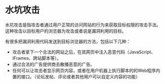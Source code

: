 # 水坑攻击

水坑攻击是指攻击者通过用户正常的访问网站的行为来获取目标权限的攻击手法。这种攻击以目标用户的浏览器为攻击或者说是漏洞利用的目标。

有很多把漏洞利用代码发送到目标浏览器的方法，包括以下几种：

* 攻击者拿下一个合法的网站之后，在其网页中注入恶意代码（JavaScript、IFrames、跨站脚本等）。
* 通过合法的广告提供商去散播恶意的广告。
* 任何可以让攻击者显示网页内容，或者在用户机器上执行脚本的的Web程序内置的接口。（论坛发帖、评论或者其他用户可以自定义内容的功能）



